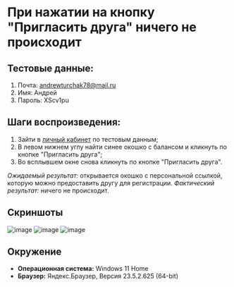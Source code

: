 # При нажатии на кнопку "Пригласить друга" ничего не происходит

## Тестовые данные:
1. Почта: andrewturchak78@mail.ru
2. Имя: Андрей
3. Пароль: XScv1pu

## Шаги воспроизведения:
1. Зайти в [личный кабинет](https://escuela-stage.web.app/student) по тестовым данным;
2. В левом нижнем углу найти синее окошко с балансом и кликнуть по кнопке "Пригласить друга";
3. Во всплывшем окне снова кликнуть по кнопке "Пригласить друга".

*Ожидаемый результат:* открывается окошко с персональной ссылкой, которую можно предоставить другу для регистрации.
*Фактический результат:* ничего не происходит.

## Скриншоты
![image](https://github.com/andrewturchak78/web-escuela_testTask/assets/118124357/6e1ff3c6-6ef6-483f-8940-f5484a7ba66f)
![image](https://github.com/andrewturchak78/web-escuela_testTask/assets/118124357/9e2c213f-02bd-4767-9a53-1391a5c3940f)
![image](https://github.com/andrewturchak78/web-escuela_testTask/assets/118124357/e28942ff-2a25-499d-a0a9-549d85705a77)

## Окружение
* **Операционная система:** Windows 11 Home
* **Браузер:** Яндекс.Браузер, Версия 23.5.2.625 (64-bit)
